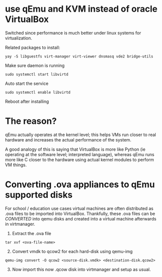 # use qEmu and KVM instead of oracle VirtualBox

Switched since performance is much better under linux systems for virtualization.

Related packages to install:

```
yay -S libguestfs virt-manager virt-viewer dnsmasq vde2 bridge-utils
```

Make sure daemon is running

```
sudo systemctl start libvirtd
```

Auto start the service

```
sudo systemctl enable libvirtd
```

Reboot after installing

# The reason?

qEmu actually operates at the kernel level; this helps VMs run closer to real hardware and increases the actual performance of the system.

A good analogy of this is saying that VirtualBox is more like Python (ie operating at the software level; interpreted language), whereas qEmu runs more like C closer to the hardware using actual kernel modules to perform VM things.

# Converting .ova appliances to qEmu supported disks

For school / education use cases virtual machines are often distributed as .ova files to be imported into VirtualBox. Thankfully, these .ova files can be _CONVERTED_ into qemu disks and created into a virtual machine afterwards in virtmanager.

1. Extract the .ova file

```
tar xvf <ova-file-name>
```

2. Convert vmdk to qcow2 for each hard-disk using qemu-img

```
qemu-img convert -O qcow2 <source-disk.vmdk> <destination-disk.qcow2>
```

3. Now import this now .qcow disk into virtmanager and setup as usual.
